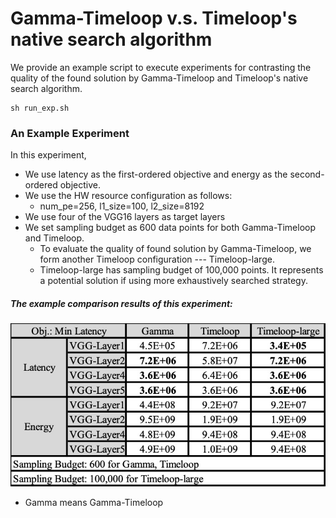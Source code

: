 # Gamma-Timeloop v.s. Timeloop's native search algorithm
We provide an example script to execute experiments for contrasting the quality of the found solution by Gamma-Timeloop and Timeloop's native search algorithm.
```
sh run_exp.sh
```

### An Example Experiment
In this experiment,
* We use latency as the first-ordered objective and energy as the second-ordered objective.
* We use the HW resource configuration as follows:
  * num_pe=256, l1_size=100, l2_size=8192
* We use four of the VGG16 layers as target layers
* We set sampling budget as 600 data points for both Gamma-Timeloop and Timeloop.
  * To evaluate the quality of found solution by Gamma-Timeloop, we form another Timeloop configuration --- Timeloop-large.
  * Timeloop-large has sampling budget of 100,000 points. It represents a potential solution if using more exhaustively searched strategy.


##### The example comparison results of this experiment:
![Comparisons](./example_output_summary/gamma_timeloop_comparisons_table.jpg)
* Gamma means Gamma-Timeloop
